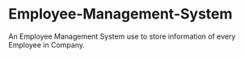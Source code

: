 # Employee-Management-System
An Employee Management System use to store information of every Employee in Company.

